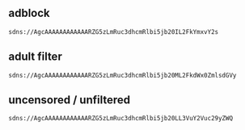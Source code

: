 ## adblock

`sdns://AgcAAAAAAAAAAAARZG5zLmRuc3dhcmRlbi5jb20IL2FkYmxvY2s`


## adult filter

`sdns://AgcAAAAAAAAAAAARZG5zLmRuc3dhcmRlbi5jb20ML2FkdWx0ZmlsdGVy`


## uncensored / unfiltered

`sdns://AgcAAAAAAAAAAAARZG5zLmRuc3dhcmRlbi5jb20LL3VuY2Vuc29yZWQ`
